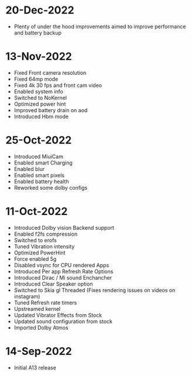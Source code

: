 # 20-Dec-2022
- Plenty of under the hood improvements aimed to improve performance and battery backup

# 13-Nov-2022
- Fixed Front camera resolution
- Fixed 64mp mode
- Fixed 4k 30 fps and front cam video 
- Enabled system info
- Switched to NoKernel
- Optimized power hint
- Improved battery drain on aod
- Introduced Hbm mode

# 25-Oct-2022
- Introduced MiuiCam
- Enabled smart Charging
- Enabled blur
- Enabled smart pixels
- Enabled battery health
- Reworked some dolby configs

# 11-Oct-2022
- Introduced Dolby vision Backend support 
-  Enabled f2fs compression
- Switched to erofs
-  Tuned Vibration intensity
- Optimized PowerHint
- Force enabled 5g
-  Disabled vsync for CPU rendered Apps
- Introduced Per app Refresh Rate Options
- Introduced Dirac / Mi sound Enchancher
- Introduced Clear Speaker option
- Switched to Skia gl Threaded (Fixes rendering issues on videos on instagram)
- Tuned Refresh rate timers
- Upstreamed kernel
- Updated Vibrator Effects from Stock
- Updated sound configuration from stock
- Imported Dolby Atmos

# 14-Sep-2022
-  Initial A13 release

